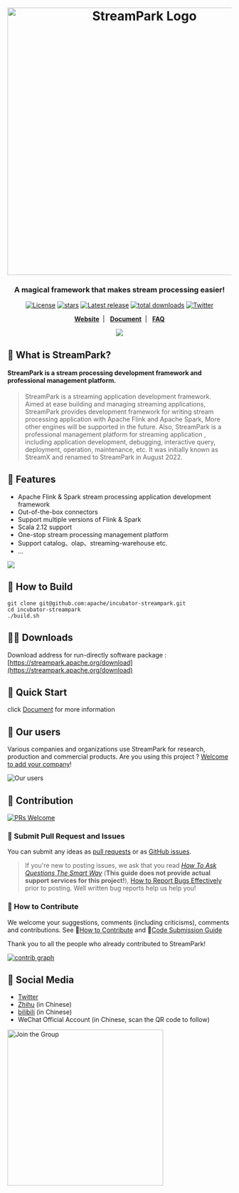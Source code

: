 <!--
  ~ Licensed to the Apache Software Foundation (ASF) under one or more
  ~ contributor license agreements.  See the NOTICE file distributed with
  ~ this work for additional information regarding copyright ownership.
  ~ The ASF licenses this file to You under the Apache License, Version 2.0
  ~ (the "License"); you may not use this file except in compliance with
  ~ the License.  You may obtain a copy of the License at
  ~
  ~    http://www.apache.org/licenses/LICENSE-2.0
  ~
  ~ Unless required by applicable law or agreed to in writing, software
  ~ distributed under the License is distributed on an "AS IS" BASIS,
  ~ WITHOUT WARRANTIES OR CONDITIONS OF ANY KIND, either express or implied.
  ~ See the License for the specific language governing permissions and
  ~ limitations under the License.
  ~
  -->

<h1 align="center">
   <img src="https://streampark.apache.org/image/logo_name.png" 
   alt="StreamPark Logo" title="Apache StreamPark Logo" width="600"/>
  <br>
</h1>

<h3 align="center">A magical framework that makes stream processing easier!</h3>

<div align="center">

[![License](https://img.shields.io/badge/license-Apache%202-blue.svg?style=for-the-badge&label=license)](https://www.apache.org/licenses/LICENSE-2.0.html)
[![stars](https://img.shields.io/github/stars/apache/streampark?style=for-the-badge&label=stars)](https://github.com/apache/incubator-streampark/stargazers)
[![Latest release](https://img.shields.io/github/v/release/apache/streampark.svg?style=for-the-badge&label=release)](https://github.com/apache/incubator-streampark/releases)
[![total downloads](https://img.shields.io/github/downloads/apache/streampark/total.svg?style=for-the-badge&label=downloads)](https://streampark.apache.org/download)
[![Twitter](https://img.shields.io/twitter/follow/ASFStreamPark?label=follow&logo=twitter&style=for-the-badge)](https://twitter.com/ASFStreamPark)

**[Website](https://streampark.apache.org)**&nbsp;&nbsp;|&nbsp;&nbsp;
**[Document](https://streampark.apache.org/docs/intro)**&nbsp;&nbsp;|&nbsp;&nbsp;
**[FAQ](https://github.com/apache/incubator-streampark/issues/507)**

![](https://streampark.apache.org/image/dashboard-preview.png)

</div>


## 🚀 What is StreamPark?

<h4>StreamPark is a stream processing development framework and professional management platform. </h4>

> StreamPark is a streaming application development framework. Aimed at ease building and managing streaming applications, StreamPark provides development framework for writing stream processing application with Apache Flink and Apache Spark, More other engines will be supported in the future. Also, StreamPark is a professional management platform for streaming application
, including application development, debugging, interactive query, deployment, operation, maintenance, etc. It was initially known as StreamX and renamed to StreamPark in August 2022.

## 🎉 Features

* Apache Flink & Spark stream processing application development framework
* Out-of-the-box connectors
* Support multiple versions of Flink & Spark
* Scala 2.12 support
* One-stop stream processing management platform
* Support catalog、olap、streaming-warehouse etc.
* ...

![](https://streampark.apache.org/image/sqlide.png)

## 🔨 How to Build

```shell
git clone git@github.com:apache/incubator-streampark.git
cd incubator-streampark
./build.sh
```

## 🧑‍💻 Downloads

Download address for run-directly software package : [https://streampark.apache.org/download](https://streampark.apache.org/download)

## 🚀 Quick Start

click [Document](https://streampark.apache.org/docs/user-guide/quick-start) for more information

## 💋 Our users

Various companies and organizations use StreamPark for research, production and commercial products. Are you using this project ? [Welcome to add your company](https://github.com/apache/incubator-streampark/issues/163)!

![Our users](https://streampark.apache.org/image/users.png)

## 🤝 Contribution

[![PRs Welcome](https://img.shields.io/badge/PRs-welcome-brightgreen.svg?style=flat-square)](https://github.com/apache/incubator-streampark/pulls)

### 🙋 Submit Pull Request and Issues

You can submit any ideas as [pull requests](https://github.com/apache/incubator-streampark/pulls) or as [GitHub issues](https://github.com/apache/incubator-streampark/issues/new/choose).

> If you're new to posting issues, we ask that you read [*How To Ask Questions The Smart Way*](http://www.catb.org/~esr/faqs/smart-questions.html) (**This guide does not provide actual support services for this project!**), [How to Report Bugs Effectively](http://www.chiark.greenend.org.uk/~sgtatham/bugs.html) prior to posting. Well written bug reports help us help you!

### 🍻 How to Contribute

We welcome your suggestions, comments (including criticisms), comments and contributions. See 🔗[How to Contribute](https://streampark.apache.org/community/submit_guide/submit_code) and 🔗[Code Submission Guide](https://streampark.apache.org/community/submit_guide/submit_code)

Thank you to all the people who already contributed to StreamPark!

[![contrib graph](https://contrib.rocks/image?repo=apache/streampark)](https://github.com/apache/incubator-streampark/graphs/contributors)

## 💬 Social Media

- [Twitter](https://twitter.com/ASFStreamPark)
- [Zhihu](https://www.zhihu.com/people/streampark) (in Chinese)
- [bilibili](https://space.bilibili.com/455330087) (in Chinese)
- WeChat Official Account (in Chinese, scan the QR code to follow)

<img src="https://streampark.apache.org/image/wx_qr.png" alt="Join the Group" height="350px"><br>
